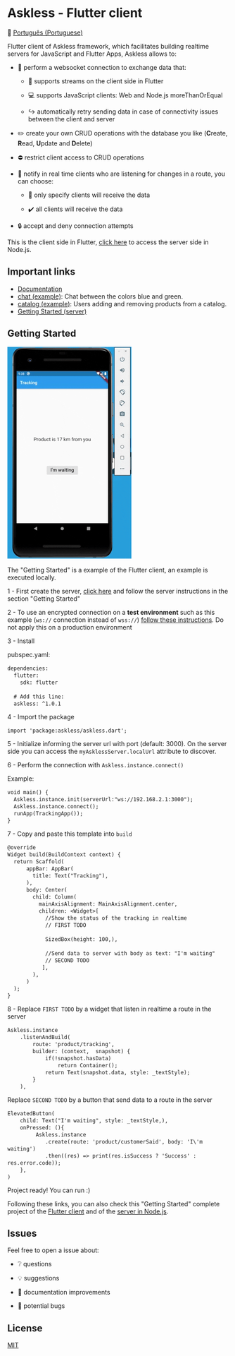 # Askless - Flutter client

:checkered_flag: [Português (Portuguese)](README_PORTUGUES.md)

Flutter client of Askless framework, which facilitates building realtime servers for JavaScript and Flutter Apps,
Askless allows to:

- :handshake: perform a websocket connection to exchange data that: 
 
    - :vibration_mode: supports streams on the client side in Flutter

    - :computer: supports JavaScript clients: Web and Node.js
moreThanOrEqual
    - :arrow_right_hook: automatically retry sending data in case of connectivity issues between the client and server

- :pencil2: create your own CRUD operations with the database you like (**C**reate, **R**ead, **U**pdate and **D**elete)

- :no_entry: restrict client access to CRUD operations

- :mega: notify in real time clients who are listening for changes in a route, you can choose:

    - :no_pedestrians: only specify clients will receive the data
        
    - :heavy_check_mark: all clients will receive the data
    
- :lock: accept and deny connection attempts

This is the client side in Flutter, 
[click here](https://github.com/WiseTap/askless)
 to access the server side in Node.js.


## Important links
*  [Documentation](documentation/english_documentation.md)
*  [chat (example)](example/chat): Chat between the colors blue and green.
*  [catalog (example)](example/catalog): Users adding and removing products from a catalog.
*  [Getting Started (server)](https://github.com/WiseTap/askless)

## Getting Started

![Alt Text](example/tracking/tracking.gif)

The "Getting Started" is a example of the Flutter client,
an example is executed locally.
 
1 - First create the server, [click here](https://github.com/WiseTap/askless) and
follow the server instructions in the section "Getting Started"

2 - To use an encrypted connection on a **test environment** such as this example
(`ws://` connection instead of `wss://`) [follow these instructions](https://flutter.dev/docs/release/breaking-changes/network-policy-ios-android).
Do not apply this on a production environment

3 - Install

pubspec.yaml:

    dependencies:
      flutter:
        sdk: flutter
        
      # Add this line:
      askless: ^1.0.1

4 - Import the package

    import 'package:askless/askless.dart';

5 - Initialize
informing the server url with port (default: 3000).
On the server side you can access the `myAsklessServer.localUrl` attribute
to discover.

6 - Perform the connection with `Askless.instance.connect()`
    
Example:

    void main() {
      Askless.instance.init(serverUrl:"ws://192.168.2.1:3000");
      Askless.instance.connect();
      runApp(TrackingApp());
    }    


7 - Copy and paste this template into `build`

    @override
    Widget build(BuildContext context) {
      return Scaffold(
          appBar: AppBar(
            title: Text("Tracking"),
          ),
          body: Center(
            child: Column(
              mainAxisAlignment: MainAxisAlignment.center,
              children: <Widget>[
                //Show the status of the tracking in realtime
                // FIRST TODO
    
                SizedBox(height: 100,),
    
                //Send data to server with body as text: "I'm waiting"
                // SECOND TODO
               ],
            ),
          )
      );
    }

8 - Replace `FIRST TODO` by a widget that listen in realtime
a route in the server
 
    Askless.instance
        .listenAndBuild(
            route: 'product/tracking',
            builder: (context,  snapshot) {
                if(!snapshot.hasData)
                    return Container();
                return Text(snapshot.data, style: _textStyle);
            }
        ),

 Replace `SECOND TODO` by a button that send data
 to a route in the server
 
    ElevatedButton(
        child: Text("I'm waiting", style: _textStyle,),
        onPressed: (){
             Askless.instance
                .create(route: 'product/customerSaid', body: 'I\'m waiting')
                .then((res) => print(res.isSuccess ? 'Success' : res.error.code));
        },
    )

Project ready! You can run :)

Following these links, you can also check this
"Getting Started" complete project of the
 [Flutter client](example/tracking) and of the
 [server in Node.js](https://github.com/WiseTap/askless/blob/master/example/tracking-ts/index.ts).


## Issues

Feel free to open a issue about:

- :grey_question: questions

- :bulb: suggestions

- :page_facing_up: documentation improvements

- :ant: potential bugs


## License

[MIT](LICENSE)
